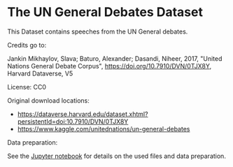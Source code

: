 # The UN General Debates Dataset

This Dataset contains speeches from the UN General debates.

Credits go to:

Jankin Mikhaylov, Slava; Baturo, Alexander; Dasandi, Niheer, 2017, "United Nations General Debate Corpus", https://doi.org/10.7910/DVN/0TJX8Y, Harvard Dataverse, V5

License: CC0

Original download locations:

* https://dataverse.harvard.edu/dataset.xhtml?persistentId=doi:10.7910/DVN/0TJX8Y
* https://www.kaggle.com/unitednations/un-general-debates

Data preparation:

See the [Jupyter notebook](UN_General_Debates_Preparation.ipynb) for details on the used files and data preparation.  
